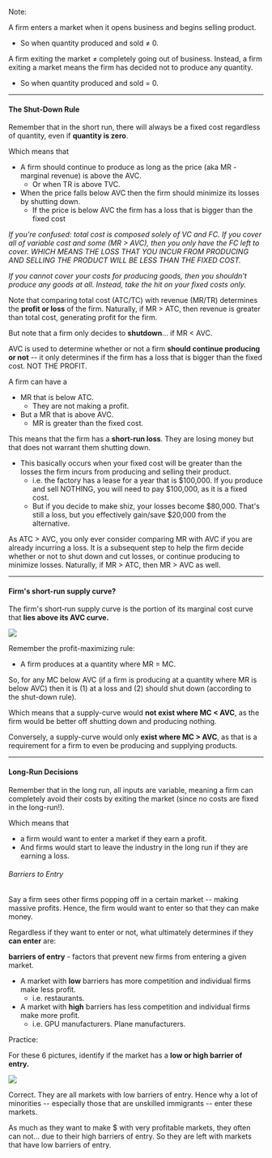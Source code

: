
Note:

A firm enters a market when it opens business and begins selling product.
* So when quantity produced and sold ≠ 0.

A firm exiting the market ≠ completely going out of business. Instead, a firm exiting a market means the firm has decided not to produce any quantity.
* So when quantity produced and sold = 0.

---
#### The Shut-Down Rule

Remember that in the short run, there will always be a fixed cost regardless of quantity, even if **quantity is zero**. 

Which means that 

* A firm should continue to produce as long as the price (aka MR - marginal revenue) is above the AVC.
	* Or when TR is above TVC. 
* When the price falls below AVC then the firm should minimize its losses by shutting down.
	* If the price is below AVC the firm has a loss that is bigger than the fixed cost

*If you're confused: total cost is composed solely of VC and FC. If you cover all of variable cost and some (MR > AVC), then you only have the FC left to cover. WHICH MEANS THE LOSS THAT YOU INCUR FROM PRODUCING AND SELLING THE PRODUCT WILL BE LESS THAN THE FIXED COST.* 

*If you cannot cover your costs for producing goods, then you shouldn't produce any goods at all. Instead, take the hit on your fixed costs only.*

Note that comparing total cost (ATC/TC) with revenue (MR/TR) determines the **profit or loss** of the firm. Naturally, if MR > ATC, then revenue is greater than total cost, generating profit for the firm.

But note that a firm only decides to **shutdown**... if MR < AVC.

AVC is used to determine whether or not a firm **should continue producing or not** -- it only determines if the firm has a loss that is bigger than the fixed cost. NOT THE PROFIT.

A firm can have a 
* MR that is below ATC.
	* They are not making a profit.
* But a MR that is above AVC.
	* MR is greater than the fixed cost.

This means that the firm has a **short-run loss**. They are losing money but that does not warrant them shutting down.
*  This basically occurs when your fixed cost will be greater than the losses the firm incurs from producing and selling their product.
	* i.e. the factory has a lease for a year that is $100,000. If you produce and sell NOTHING, you will need to pay $100,000, as it is a fixed cost.
	* But if you decide to make shiz, your losses become $80,000. That's still a loss, but you effectively gain/save $20,000 from the alternative.

As ATC > AVC, you only ever consider comparing MR with AVC if you are already incurring a loss. It is a subsequent step to help the firm decide whether or not to shut down and cut losses, or continue producing to minimize losses. Naturally, if MR > ATC, then MR > AVC as well.

---
#### Firm's short-run supply curve?

The firm's short‐run supply curve is the portion of its marginal cost curve that **lies above its AVC curve.**

**![](https://lh7-rt.googleusercontent.com/docsz/AD_4nXfd1RbSL94L1YGQQGR-YOxitj3VvXJNW_T0rn9CGXuyJj6FoG4MQlMHK7HSBeFtUxvH6Ac_zZnzpkvaKY0PQdZ3JmwnQiAMRQwStAUp7TeF2qoafkeNy4oLzyBQTCpt6g?key=mVF1W1TrBFF1vodp-5EllQ)**

Remember the profit-maximizing rule:

* A firm produces at a quantity where MR = MC.

So, for any MC below AVC (if a firm is producing at a quantity where MR is below AVC) then it is (1) at a loss and (2) should shut down (according to the shut-down rule).

Which means that a supply-curve would **not exist where MC < AVC**, as the firm would be better off shutting down and producing nothing.

Conversely, a supply-curve would only **exist where MC > AVC**, as that is a requirement for a firm to even be producing and supplying products.

---
#### Long-Run Decisions

Remember that in the long run, all inputs are variable, meaning a firm can completely avoid their costs by exiting the market (since no costs are fixed in the long-run!).

Which means that 

- a firm would want to enter a market if they earn a profit. 
- And firms would start to leave the industry in the long run if they are earning a loss.

###### Barriers to Entry

Say a firm sees other firms popping off in a certain market -- making massive profits. Hence, the firm would want to enter so that they can make money.

Regardless if they want to enter or not, what ultimately determines if they **can enter** are:

**barriers of entry** - factors that prevent new firms from entering a given market.

* A market with **low** barriers has more competition and individual firms make less profit.
	* i.e. restaurants. 
* A market with **high** barriers has less competition and individual firms make more profit.
	* i.e. GPU manufacturers. Plane manufacturers.


Practice:

For these 6 pictures, identify if the market has a **low or high barrier of entry.**

**![](https://lh7-rt.googleusercontent.com/docsz/AD_4nXe2TAhQi0yak1pc8b99b4LgiAS65L1Or0tqs-6f5TIIdx4pW5zDNGvnpObnWLbH8lXUpsZvUb5M9nk1j67D2vfe6aUxSKDrOIwW4oA2pw83_VmnZl4tezZOvGwHsrASQLTNNaPa?key=mVF1W1TrBFF1vodp-5EllQ)**

Correct. They are all markets with low barriers of entry.  Hence why a lot of minorities -- especially those that are unskilled immigrants -- enter these markets. 

As much as they want to make $ with very profitable markets, they often can not... due to their high barriers of entry. So they are left with markets that have low barriers of entry.





